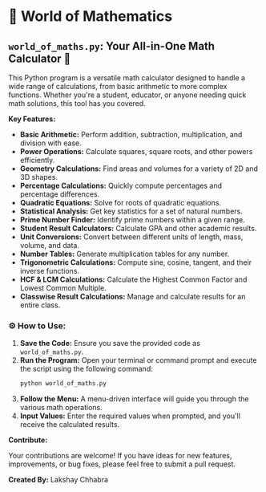 # 🧮 World of Mathematics

## `world_of_maths.py`: Your All-in-One Math Calculator 🚀

This Python program is a versatile math calculator designed to handle a wide range of calculations, from basic arithmetic to more complex functions. Whether you're a student, educator, or anyone needing quick math solutions, this tool has you covered.

**Key Features:**

*   **Basic Arithmetic:** Perform addition, subtraction, multiplication, and division with ease.
*   **Power Operations:** Calculate squares, square roots, and other powers efficiently.
*   **Geometry Calculations:** Find areas and volumes for a variety of 2D and 3D shapes.
*   **Percentage Calculations:** Quickly compute percentages and percentage differences.
*   **Quadratic Equations:** Solve for roots of quadratic equations.
*   **Statistical Analysis:** Get key statistics for a set of natural numbers.
*   **Prime Number Finder:** Identify prime numbers within a given range.
*   **Student Result Calculators:** Calculate GPA and other academic results.
*   **Unit Conversions:** Convert between different units of length, mass, volume, and data.
*   **Number Tables:** Generate multiplication tables for any number.
*   **Trigonometric Calculations:** Compute sine, cosine, tangent, and their inverse functions.
*   **HCF & LCM Calculations:** Calculate the Highest Common Factor and Lowest Common Multiple.
*   **Classwise Result Calculations:** Manage and calculate results for an entire class.

### ⚙️ How to Use:

1.  **Save the Code:** Ensure you save the provided code as `world_of_maths.py`.
2.  **Run the Program:** Open your terminal or command prompt and execute the script using the following command:
    ```bash
    python world_of_maths.py
    ```
3.  **Follow the Menu:** A menu-driven interface will guide you through the various math operations.
4.  **Input Values:** Enter the required values when prompted, and you'll receive the calculated results.


**Contribute:**

Your contributions are welcome! If you have ideas for new features, improvements, or bug fixes, please feel free to submit a pull request.

**Created By:** Lakshay Chhabra
